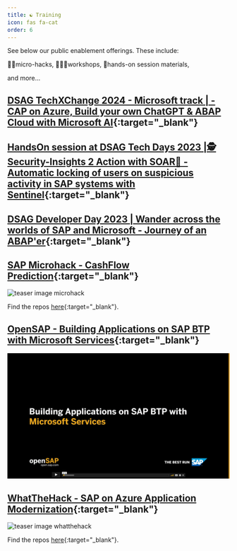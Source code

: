 ```yaml
---
title: ☯ Training
icon: fas fa-cat
order: 6
---
```


See below our public enablement offerings. These include:

👩‍💻micro-hacks,
🧑🏿‍🏫workshops,
🙌hands-on session materials,

and more...

## [DSAG TechXChange 2024 - Microsoft track | - CAP on Azure, Build your own ChatGPT & ABAP Cloud with Microsoft AI](https://github.com/MartinPankraz/DSAGTechXChange24/){:target="\_blank"}

## [HandsOn session at DSAG Tech Days 2023 |🕵️ Security-Insights 2 Action with SOAR🚀 - Automatic locking of users on suspicious activity in SAP systems with Sentinel](https://github.com/MartinPankraz/Security-Insights-2-Action){:target="\_blank"}

## [DSAG Developer Day 2023 | Wander across the worlds of SAP and Microsoft - Journey of an ABAP'er](https://github.com/MartinPankraz/ABAP-Developer-Day){:target="\_blank"}

## [SAP Microhack - CashFlow Prediction](https://github.com/thzandvl/microhack-sap-data/tree/DSAG){:target="\_blank"}

![teaser image microhack](https://raw.githubusercontent.com/thzandvl/microhack-sap-data/DSAG/images/overview/ScenarioOverview-dark.png)

Find the repos [here](https://github.com/thzandvl/microhack-sap-data/tree/DSAG){:target="\_blank"}.

## [OpenSAP - Building Applications on SAP BTP with Microsoft Services](https://open.sap.com/courses/btpma1){:target="\_blank"}

![teaser image opensap](https://raw.githubusercontent.com/MartinPankraz/ninja-unicorn/main/img/opensap.png)

## [WhatTheHack - SAP on Azure Application Modernization](https://github.com/microsoft/WhatTheHack){:target="\_blank"}

![teaser image whatthehack](https://raw.githubusercontent.com/microsoft/WhatTheHack/master/assets/images/wth-logo-2.png)

Find the repos [here](https://github.com/microsoft/WhatTheHack/tree/master/052-SAPAppModernization){:target="\_blank"}.